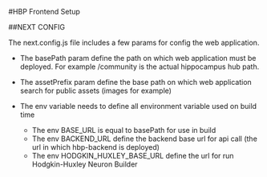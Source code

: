 #HBP Frontend Setup

##NEXT CONFIG

The next.config.js file includes a few params for config the web application.

- The basePath param define the path on which web application must be deployed. For example /community is the actual hippocampus hub path.

- The assetPrefix param define the base path on which web application search for public assets (images for example)

- The env variable needs to define all environment variable used on build time 
    - The env BASE_URL is equal to basePath for use in build
    - The env BACKEND_URL define the backend base url for api call (the url in which hbp-backend is deployed)
    - The env HODGKIN_HUXLEY_BASE_URL define the url for run Hodgkin-Huxley Neuron Builder